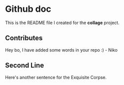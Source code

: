 # Github doc
This is the README file I created for the **collage** project.
## Contributes

Hey bo, I have added some words in your repo :) - Niko

<!-- This is a comment to showcase things that don't appear visually -->
## Second Line
Here's another sentence for the Exquisite Corpse. 

